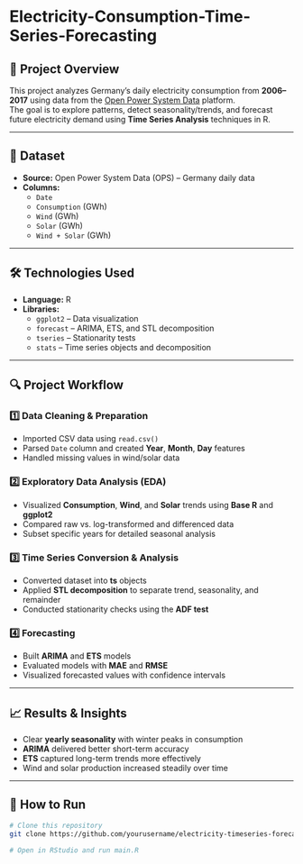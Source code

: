 # Electricity-Consumption-Time-Series-Forecasting

## 📌 Project Overview
This project analyzes Germany’s daily electricity consumption from **2006–2017** using data from the [Open Power System Data](https://data.open-power-system-data.org/) platform.  
The goal is to explore patterns, detect seasonality/trends, and forecast future electricity demand using **Time Series Analysis** techniques in R.

---

## 📂 Dataset
- **Source:** Open Power System Data (OPS) – Germany daily data  
- **Columns:**
  - `Date`
  - `Consumption` (GWh)
  - `Wind` (GWh)
  - `Solar` (GWh)
  - `Wind + Solar` (GWh)

---

## 🛠️ Technologies Used
- **Language:** R
- **Libraries:**
  - `ggplot2` – Data visualization
  - `forecast` – ARIMA, ETS, and STL decomposition
  - `tseries` – Stationarity tests
  - `stats` – Time series objects and decomposition

---

## 🔍 Project Workflow

### 1️⃣ Data Cleaning & Preparation
- Imported CSV data using `read.csv()`
- Parsed `Date` column and created **Year**, **Month**, **Day** features
- Handled missing values in wind/solar data

### 2️⃣ Exploratory Data Analysis (EDA)
- Visualized **Consumption**, **Wind**, and **Solar** trends using **Base R** and **ggplot2**
- Compared raw vs. log-transformed and differenced data
- Subset specific years for detailed seasonal analysis

### 3️⃣ Time Series Conversion & Analysis
- Converted dataset into **ts** objects
- Applied **STL decomposition** to separate trend, seasonality, and remainder
- Conducted stationarity checks using the **ADF test**

### 4️⃣ Forecasting
- Built **ARIMA** and **ETS** models
- Evaluated models with **MAE** and **RMSE**
- Visualized forecasted values with confidence intervals

---

## 📈 Results & Insights
- Clear **yearly seasonality** with winter peaks in consumption
- **ARIMA** delivered better short-term accuracy
- **ETS** captured long-term trends more effectively
- Wind and solar production increased steadily over time

---

## 🚀 How to Run
```bash
# Clone this repository
git clone https://github.com/yourusername/electricity-timeseries-forecast.git

# Open in RStudio and run main.R
